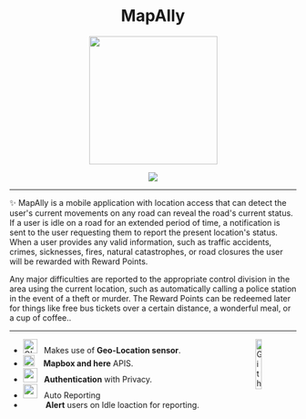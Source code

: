 <h1 align="center" >
  <b> MapAlly </b>
</h1>

<!-- # ![pageres](https://ibb.co/Qvx6D9n) -->
<p align="center">
  <img src="https://i.ibb.co/zVtS6sb/ok.png" width="225px" height="225px"/>
</p>


<p align="center">
  <img src="https://github.com/demartini/demartini/blob/master/code.gif">
</p>


<hr></hr>
✨ MapAlly is a mobile application with location access that can detect the user's current
movements on any road can reveal the road's current status. If a user is idle
on a road for an extended period of time, a notification is sent to the user
requesting them to report the present location's status. When a user provides
any valid information, such as traffic accidents, crimes, sicknesses, fires,
natural catastrophes, or road closures the user will be rewarded with Reward
Points. 

Any major difficulties are reported to the appropriate control division in
the area using the current location, such as automatically calling a police
station in the event of a theft or murder. The Reward Points can be redeemed
later for things like free bus tickets over a certain distance, a wonderful meal,
or a cup of coffee.. 

<hr></hr>

-  <img alt="GIF" src="https://github.com/SP-XD/SP-XD/blob/main/images/Developer.gif" width="25" /> &nbsp; Makes use of **Geo-Location sensor**. <img width="15%" align="right" alt="Github Image" src="https://github.com/SP-XD/SP-XD/blob/main/images/linux_rounded.gif?raw=true" /><br>
- <img src="https://github.com/SP-XD/SP-XD/blob/main/images/hyperkitty.gif?raw=true" width="20" />&nbsp;&nbsp;&nbsp; **Mapbox and here** APIS. <br>
- <img src="https://github.com/SP-XD/SP-XD/blob/main/images/message.gif?raw=true" width="25" />&nbsp;&nbsp;  **Authentication** with Privacy. <br>
- <img src="https://github.com/SP-XD/SP-XD/blob/main/images/letterbox.gif?raw=true" width="25" /> &nbsp; Auto Reporting<br>
- &nbsp;&nbsp;<img src="https://github.com/SP-XD/SP-XD/blob/main/images/lightning.gif?raw=true" width="12" />&nbsp;&nbsp;&nbsp;&nbsp; **Alert** users on Idle loaction for reporting.<br>
